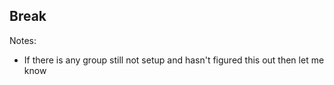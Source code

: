## Break

Notes:

- If there is any group still not setup and hasn't figured this out then let me
  know
